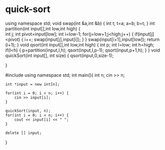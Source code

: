 # quick-sort
using namespace std;
void swap(int &a,int &b)
{
    int t;
    t=a;
    a=b;
    b=t;
}
int partition(int input[],int low,int high)
{    
    int j;
     int pivot=input[low];
    int i=low-1;
    for(j=low+1;j<high;j++)
    {
         if(input[j]<pivot)
         {
              i++;
             swap(input[j],input[i]);
         }
    }
    swap(input[i+1],input[low]);
    return (i+1);
}
void qsort(int input[],int low,int high)
{ 
   int p;
    int l=low;
    int h=high;
   if(l<h)
  {
     p=partition(input,l,h);
     qsort(input,l,p-1);
     qsort(input,p+1,h);
  }
}
void quickSort(int input[], int size) {
    qsort(input,0,size-1);

}

#include<iostream>
using namespace std;
int main(){
    int n;
    cin >> n;
  
    int *input = new int[n];
    
    for(int i = 0; i < n; i++) {
        cin >> input[i];
    }
    
    quickSort(input, n);
    for(int i = 0; i < n; i++) {
        cout << input[i] << " ";
    }
    
    delete [] input;

}


